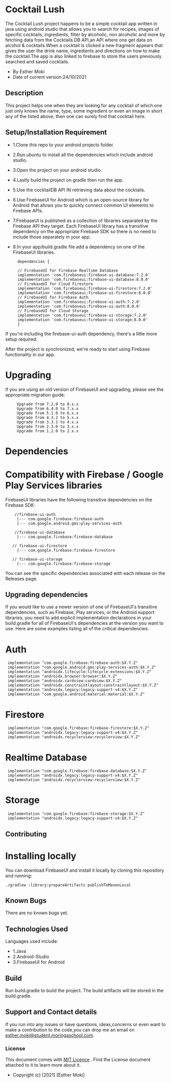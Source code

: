 # Cocktail Lush

The Cocktail Lush project happens to be a simple cocktail app written in java using android studio that allows
you to search for recipes, images of specific cocktails, ingredients, filter by alcoholic, non alcoholic and more by fetching data from the
Cocktails DB API,an API where one get data on alcohol & cocktails.When a cocktail is clicked a new fragment
appears that gives the user the drink name, ingredients and directions on how to make the cocktail.The app is also linked to firebase 
to store the users previously searched and saved cocktails.


* By Esther Moki
* Date of current version:24/10/2021

## Description
This project helps one when they are looking for any cocktail of which one just only knows the name,
 type, some ingredient or even an image in short any of the listed above, then one can surely find that cocktail here.


## Setup/Installation Requirement

* 1.Clone this repo to your android projects folder.
* 2.Run ubuntu to install all the dependencies which include android studio.
* 3.Open the project on your android studio.
* 4.Lastly build the project on gradle then run the app.
* 5.Use the cocktailDB API IN retrieving data about the cocktails.
* 6.Use FirebaseUI for Android which is an open-source library for Android that allows you to quickly 
  connect common UI elements to Firebase APIs.
* 7.FirebaseUI is published as a collection of libraries separated by the Firebase API they target. 
  Each FirebaseUI library has a transitive dependency on the appropriate Firebase SDK so there is no need to 
  include those separately in your app.
* 8.In your app/build.gradle file add a dependency on one of the FirebaseUI libraries.
  
        dependencies {
  
        // FirebaseUI for Firebase Realtime Database
        implementation 'com.firebaseui:firebase-ui-database:7.2.0'
        implementation 'com.firebaseui:firebase-ui-database:8.0.0'
        // FirebaseUI for Cloud Firestore
        implementation 'com.firebaseui:firebase-ui-firestore:7.2.0'
        implementation 'com.firebaseui:firebase-ui-firestore:8.0.0'
        // FirebaseUI for Firebase Auth
        implementation 'com.firebaseui:firebase-ui-auth:7.2.0'
        implementation 'com.firebaseui:firebase-ui-auth:8.0.0'
        // FirebaseUI for Cloud Storage
        implementation 'com.firebaseui:firebase-ui-storage:7.2.0'
        implementation 'com.firebaseui:firebase-ui-storage:8.0.0'
        }


If you're including the firebase-ui-auth dependency, there's a little more setup required.

After the project is synchronized, we're ready to start using Firebase functionality in our app.

# Upgrading

If you are using an old version of FirebaseUI and upgrading, please see the appropriate migration guide:

         Upgrade from 7.2.0 to 8.x.x
         Upgrade from 6.4.0 to 7.x.x
         Upgrade from 5.1.0 to 6.x.x
         Upgrade from 4.3.2 to 5.x.x
         Upgrade from 3.3.1 to 4.x.x    
         Upgrade from 2.3.0 to 3.x.x
         Upgrade from 1.2.0 to 2.x.x

# Dependencies

# Compatibility with Firebase / Google Play Services libraries

FirebaseUI libraries have the following transitive dependencies on the Firebase SDK:

        //firebase-ui-auth
         |--- com.google.firebase:firebase-auth
         |--- com.google.android.gms:play-services-auth
        
        //firebase-ui-database
         |--- com.google.firebase:firebase-database
        
       // firebase-ui-firestore
         |--- com.google.firebase:firebase-firestore
        
       // firebase-ui-storage
         |--- com.google.firebase:firebase-storage

You can see the specific dependencies associated with each release on the Releases page.

## Upgrading dependencies

If you would like to use a newer version of one of FirebaseUI's transitive dependencies, such as Firebase, Play services, or the Android support libraries, you need to add explicit implementation declarations in your build.gradle for all of FirebaseUI's dependencies at the version you want to use. Here are some examples listing all of the critical dependencies:

# Auth
     implementation "com.google.firebase:firebase-auth:$X.Y.Z"
     implementation "com.google.android.gms:play-services-auth:$X.Y.Z"
     implementation "androidx.lifecycle:lifecycle-extensions:$X.Y.Z"
     implementation "androidx.browser:browser:$X.Y.Z"
     implementation "androidx.cardview:cardview:$X.Y.Z"
     implementation "androidx.constraintlayout:constraintlayout:$X.Y.Z"
     implementation "androidx.legacy:legacy-support-v4:$X.Y.Z"
     implementation "com.google.android.material:material:$X.Y.Z"

# Firestore
     implementation "com.google.firebase:firebase-firestore:$X.Y.Z"
     implementation "androidx.legacy:legacy-support-v4:$X.Y.Z"
     implementation "androidx.recyclerview:recyclerview:$X.Y.Z"

# Realtime Database
     implementation "com.google.firebase:firebase-database:$X.Y.Z"
     implementation "androidx.legacy:legacy-support-v4:$X.Y.Z"
     implementation "androidx.recyclerview:recyclerview:$X.Y.Z"

# Storage
     implementation "com.google.firebase:firebase-storage:$X.Y.Z"
     implementation "androidx.legacy:legacy-support-v4:$X.Y.Z"

## Contributing

# Installing locally

You can download FirebaseUI and install it locally by cloning this repository and running:

    ./gradlew :library:prepareArtifacts publishToMavenLocal

## Known Bugs

There are no known bugs yet.

## Technologies Used

Languages used include:

* 1.Java
* 2.Android-Studio
* 3.FirebaseUI for Android

## Build

Run build.gradle to build the project. The build artifacts will be stored in the build.gradle.

## Support and Contact details

If you run into any issues or have questions, ideas,concerns or even want to make a contribution to
 the code,you can drop me an email on esther.moki@student.moringaschool.com.

### License

This document comes with <a href="https://github.com/Esther-Moki/Cocktail-Lush/blob/master/LICENSE" target="_blank">MIT Licence</a> . Find the License document attached to it to learn more about it.
* Copyright (c) [2021] [Esther Moki]

